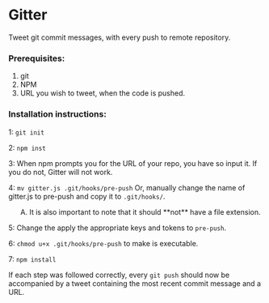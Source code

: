 # Gitter
Tweet git commit messages, with every push to remote repository.

### Prerequisites:
1. git
2. NPM
3. URL you wish to tweet, when the code is pushed.

### Installation instructions:
1: `git init`

2: `npm inst`

3: When npm prompts you for the URL of your repo, you have so input it. If you do not, Gitter will not work.

4: `mv gitter.js .git/hooks/pre-push` Or, manually change the name of gitter.js to pre-push and copy it to `.git/hooks/`. 
<ul>A. It is also important to note that it should **not** have a file extension.</ul>

5: Change the apply the appropriate keys and tokens to `pre-push`.

6: `chmod u+x .git/hooks/pre-push` to make is executable.

7: `npm install`

If each step was followed correctly, every `git push` should now be accompanied by a tweet containing the most recent commit message and a URL.